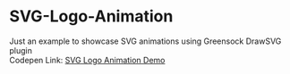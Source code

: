 # SVG-Logo-Animation
Just an example to showcase SVG animations using Greensock DrawSVG plugin  
Codepen Link: [SVG Logo Animation Demo](http://codepen.io/c-muiruri/pen/LWeYVvN)  
  
  

